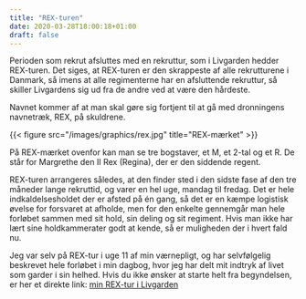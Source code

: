 ```yaml
---
title: "REX-turen"
date: 2020-03-28T18:00:18+01:00
draft: false
---
```


Perioden som rekrut afsluttes med en rekruttur, som i Livgarden hedder REX-turen. Det siges, at REX-turen er den skrappeste af alle rekrutturene i Danmark, så imens at alle regimenterne har en afsluttende rekruttur, så skiller Livgardens sig ud fra de andre ved at være den hårdeste.

Navnet kommer af at man skal gøre sig fortjent til at gå med dronningens navnetræk, REX, på skuldrene.

{{< figure src="/images/graphics/rex.jpg" title="REX-mærket" >}}

På REX-mærket ovenfor kan man se tre bogstaver, et M, et 2-tal og et R. De står for Margrethe den II Rex (Regina), der er den siddende regent.

REX-turen arrangeres således, at den finder sted i den sidste fase af den tre måneder lange rekruttid, og varer en hel uge, mandag til fredag. Det er hele indkaldelsesholdet der er afsted på én gang, så det er en kæmpe logistisk øvelse for forsvaret at afholde, men for den enkelte gennemgår man hele forløbet sammen med sit hold, sin deling og sit regiment. Hvis man ikke har lært sine holdkammerater godt at kende, så er muligheden der i hvert fald nu.

Jeg var selv på REX-tur i uge 11 af min værnepligt, og har selvfølgelig beskrevet hele forløbet i min dagbog, hvor jeg har delt mit indtryk af livet som garder i sin helhed. Hvis du ikke ønsker at starte helt fra begyndelsen, er her et direkte link: [min REX-tur i Livgarden](/posts/week-11)